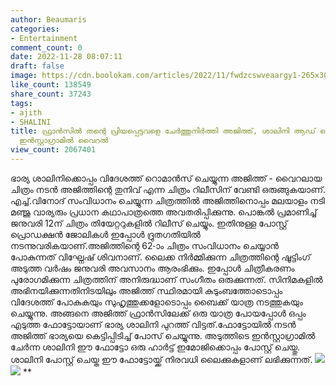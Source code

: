 ```yaml
---
author: Beaumaris
categories:
- Entertainment
comment_count: 0
date: 2022-11-28 08:07:11
draft: false
image: https://cdn.boolokam.com/articles/2022/11/fwdzcswveaargy1-265x300.webp
like_count: 138549
share_count: 37243
tags:
- ajith
- SHALINI
title: ഫ്രാൻസിൽ തന്റെ പ്രിയപ്പെട്ടവളെ ചേർത്തുനിർത്തി അജിത്ത്, ശാലിനി ആഡ് ചെയ്ത ചിത്രം
  ഇൻസ്റ്റാഗ്രാമിൽ വൈറൽ
view_count: 2067401
---
```


ഭാര്യ ശാലിനിക്കൊപ്പം വിദേശത്ത് റൊമാൻസ് ചെയ്യുന്ന അജിത്ത് - വൈറലായ ചിത്രം നടൻ അജിത്തിന്റെ തുനിവ് എന്ന ചിത്രം റിലീസിന് വേണ്ടി ഒരുങ്ങുകയാണ്. എച്ച്.വിനോദ് സംവിധാനം ചെയ്യുന്ന ചിത്രത്തിൽ അജിത്തിനൊപ്പം മലയാളം നടി മഞ്ജു വാര്യരും പ്രധാന കഥാപാത്രത്തെ അവതരിപ്പിക്കുന്നു. പൊങ്കൽ പ്രമാണിച്ച് ജനുവരി 12ന് ചിത്രം തിയേറ്ററുകളിൽ റിലീസ് ചെയ്യും. ഇതിനുള്ള പോസ്റ്റ് പ്രൊഡക്ഷൻ ജോലികൾ ഇപ്പോൾ ദ്രുതഗതിയിൽ നടന്നുവരികയാണ്.അജിത്തിന്റെ 62-ാം ചിത്രം സംവിധാനം ചെയ്യാൻ പോകുന്നത് വിഘ്നേഷ് ശിവനാണ്. ലൈക്ക നിർമ്മിക്കുന്ന ചിത്രത്തിന്റെ ഷൂട്ടിംഗ് അടുത്ത വർഷം ജനുവരി അവസാനം ആരംഭിക്കും. ഇപ്പോൾ ചിത്രീകരണം പുരോഗമിക്കുന്ന ചിത്രത്തിന് അനിരുദ്ധാണ് സംഗീതം ഒരുക്കുന്നത്. സിനിമകളിൽ അഭിനയിക്കുന്നതിനിടയിലും അജിത്ത് സ്ഥിരമായി കുടുംബത്തോടൊപ്പം വിദേശത്ത് പോകുകയും സുഹൃത്തുക്കളോടൊപ്പം ബൈക്ക് യാത്ര നടത്തുകയും ചെയ്യുന്നു. അങ്ങനെ അജിത്ത് ഫ്രാൻസിലേക്ക് ഒരു യാത്ര പോയപ്പോൾ ഒപ്പം എടുത്ത ഫോട്ടോയാണ് ഭാര്യ ശാലിനി പുറത്ത് വിട്ടത്.ഫോട്ടോയിൽ നടൻ അജിത്ത് ഭാര്യയെ കെട്ടിപ്പിടിച്ച് പോസ് ചെയ്യുന്നു. അടുത്തിടെ ഇൻസ്റ്റാഗ്രാമിൽ ചേർന്ന ശാലിനി ഈ ഫോട്ടോ ഒരു ഹാർട്ട് ഇമോജിക്കൊപ്പം പോസ്റ്റ് ചെയ്തു. ശാലിനി പോസ്റ്റ് ചെയ്ത ഈ ഫോട്ടോയ്ക്ക് നിരവധി ലൈക്കുകളാണ് ലഭിക്കുന്നത്. ![](https://cdn.boolokam.com/articles/2022/11/fwdzcswveaargy1-265x300.webp) ![](https://cdn.boolokam.com/articles/2022/11/5-135x300.webp) **